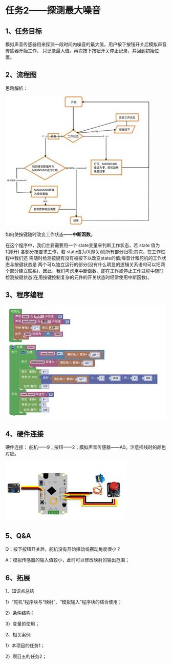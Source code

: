 # 任务2——探测最大噪音

## 1、任务目标

模拟声音传感器用来探测一段时间内噪音的最大值，用户按下按钮开关后模拟声音传感器开始工作， 只记录最大值。再次按下按钮开关停止记录，并回到初始位置。

## 2、流程图

思路解析：

![&#x56FE;3.9-5](../../../.gitbook/assets/image326.jpg)

如何使按键随时改变工作状态——**中断函数。**

在这个程序中，我们主要需要用一个 state变量来判断工作状态，若 state 值为1\(即开\) 各部分按要求工作，若 state值为0\(即关\)则所有部分归零;其次，在工作过程中我们还 需随时检测按键有没有被按下以改变state的值;噪音计和舵机的工作状态与按键状态是 两个可以独立运行的部分\(没有什么明显的逻辑关系语句可以把两个部分建立联系\)，因此，我们考虑用中断函数，即在工作或停止工作过程中随时检测按键状态\(在用按键控制复杂的元件的开关状态时经常使用中断函数\)。

## 3、程序编程

![&#x56FE;3.9-6](../../../.gitbook/assets/image328.jpg)

## 4、硬件连接

硬件连接： 舵机——9；按钮——2；模拟声音传感器——A0。注意插线时的颜色对应。

![&#x56FE;3.9-7](../../../.gitbook/assets/image330.jpg)

## 5、Q&A

Q：按下按钮开关后，舵机没有开始摆动或摆动角度很小？

A：模拟传感器的输入值较小，此时可以修改映射的输出范围；

## 6、拓展

1、知识点总结

1）“舵机”程序块与“映射”、“模拟输入”程序块的结合使用；

2）条件结构；

3）变量的使用；

2、相关案例

1）本项目的任务1；

2）项目五的任务2；

